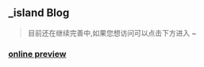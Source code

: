 ## _island Blog

> 目前还在继续完善中,如果您想访问可以点击下方进入 ~

### [online preview](https://qc2168.github.io/record/)